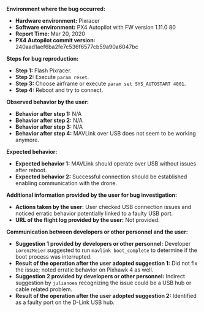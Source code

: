 **Environment where the bug occurred:**

- **Hardware environment:** Pixracer
- **Software environment:** PX4 Autopilot with FW version 1.11.0 80
- **Report Time:** Mar 20, 2020
- **PX4 Autopilot commit version:** 240aad1aef6ba2fe7c536f6577cb59a90a6047bc

**Steps for bug reproduction:**

- **Step 1:** Flash Pixracer.
- **Step 2:** Execute `param reset`.
- **Step 3:** Choose airframe or execute `param set SYS_AUTOSTART 4001`.
- **Step 4:** Reboot and try to connect.

**Observed behavior by the user:**

- **Behavior after step 1:** N/A
- **Behavior after step 2:** N/A
- **Behavior after step 3:** N/A
- **Behavior after step 4:** MAVLink over USB does not seem to be working anymore.

**Expected behavior:**

- **Expected behavior 1:** MAVLink should operate over USB without issues after reboot.
- **Expected behavior 2:** Successful connection should be established enabling communication with the drone.

**Additional information provided by the user for bug investigation:**

- **Actions taken by the user:** User checked USB connection issues and noticed erratic behavior potentially linked to a faulty USB port.
- **URL of the flight log provided by the user:** Not provided.

**Communication between developers or other personnel and the user:**

- **Suggestion 1 provided by developers or other personnel:** Developer `LorenzMeier` suggested to run `mavlink boot_complete` to determine if the boot process was interrupted.
- **Result of the operation after the user adopted suggestion 1:** Did not fix the issue; noted erratic behavior on Pixhawk 4 as well.
- **Suggestion 2 provided by developers or other personnel:** Indirect suggestion by `julianoes` recognizing the issue could be a USB hub or cable related problem.
- **Result of the operation after the user adopted suggestion 2:** Identified as a faulty port on the D-Link USB hub.
